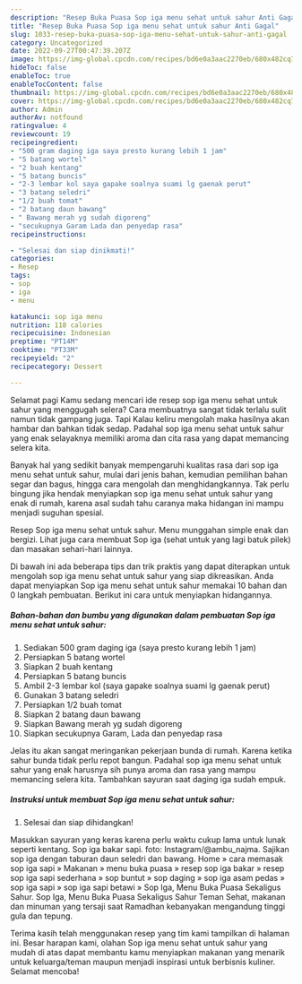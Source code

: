```yaml
---
description: "Resep Buka Puasa Sop iga menu sehat untuk sahur Anti Gagal"
title: "Resep Buka Puasa Sop iga menu sehat untuk sahur Anti Gagal"
slug: 1033-resep-buka-puasa-sop-iga-menu-sehat-untuk-sahur-anti-gagal
category: Uncategorized
date: 2022-09-27T00:47:39.207Z
image: https://img-global.cpcdn.com/recipes/bd6e0a3aac2270eb/680x482cq70/sop-iga-menu-sehat-untuk-sahur-foto-resep-utama.jpg
hideToc: false
enableToc: true
enableTocContent: false
thumbnail: https://img-global.cpcdn.com/recipes/bd6e0a3aac2270eb/680x482cq70/sop-iga-menu-sehat-untuk-sahur-foto-resep-utama.jpg
cover: https://img-global.cpcdn.com/recipes/bd6e0a3aac2270eb/680x482cq70/sop-iga-menu-sehat-untuk-sahur-foto-resep-utama.jpg
author: Admin
authorAv: notfound
ratingvalue: 4
reviewcount: 19
recipeingredient:
- "500 gram daging iga saya presto kurang lebih 1 jam"
- "5 batang wortel"
- "2 buah kentang"
- "5 batang buncis"
- "2-3 lembar kol saya gapake soalnya suami lg gaenak perut"
- "3 batang seledri"
- "1/2 buah tomat"
- "2 batang daun bawang"
- " Bawang merah yg sudah digoreng"
- "secukupnya Garam Lada dan penyedap rasa"
recipeinstructions:

- "Selesai dan siap dinikmati!"
categories:
- Resep
tags:
- sop
- iga
- menu

katakunci: sop iga menu 
nutrition: 118 calories
recipecuisine: Indonesian
preptime: "PT14M"
cooktime: "PT33M"
recipeyield: "2"
recipecategory: Dessert

---
```



Selamat pagi Kamu sedang mencari ide resep sop iga menu sehat untuk sahur yang menggugah selera? Cara membuatnya sangat tidak terlalu sulit namun tidak gampang juga. Tapi Kalau keliru mengolah maka hasilnya akan hambar dan bahkan tidak sedap. Padahal sop iga menu sehat untuk sahur yang enak selayaknya memiliki aroma dan cita rasa yang dapat memancing selera kita.


Banyak hal yang sedikit banyak mempengaruhi kualitas rasa dari sop iga menu sehat untuk sahur, mulai dari jenis bahan, kemudian pemilihan bahan segar dan bagus, hingga cara mengolah dan menghidangkannya. Tak perlu bingung jika hendak menyiapkan sop iga menu sehat untuk sahur yang enak di rumah, karena asal sudah tahu caranya maka hidangan ini mampu menjadi suguhan spesial.

Resep Sop iga menu sehat untuk sahur. Menu munggahan simple enak dan bergizi. Lihat juga cara membuat Sop iga (sehat untuk yang lagi batuk pilek) dan masakan sehari-hari lainnya.


Di bawah ini ada beberapa tips dan trik praktis yang dapat diterapkan untuk mengolah sop iga menu sehat untuk sahur yang siap dikreasikan. Anda dapat menyiapkan Sop iga menu sehat untuk sahur memakai 10 bahan dan 0 langkah pembuatan. Berikut ini cara untuk menyiapkan hidangannya.

<!--inarticleads1-->

##### Bahan-bahan dan bumbu yang digunakan dalam pembuatan Sop iga menu sehat untuk sahur:

1. Sediakan 500 gram daging iga (saya presto kurang lebih 1 jam)
1. Persiapkan 5 batang wortel
1. Siapkan 2 buah kentang
1. Persiapkan 5 batang buncis
1. Ambil 2-3 lembar kol (saya gapake soalnya suami lg gaenak perut)
1. Gunakan 3 batang seledri
1. Persiapkan 1/2 buah tomat
1. Siapkan 2 batang daun bawang
1. Siapkan  Bawang merah yg sudah digoreng
1. Siapkan secukupnya Garam, Lada dan penyedap rasa


Jelas itu akan sangat meringankan pekerjaan bunda di rumah. Karena ketika sahur bunda tidak perlu repot bangun. Padahal sop iga menu sehat untuk sahur yang enak harusnya sih punya aroma dan rasa yang mampu memancing selera kita. Tambahkan sayuran saat daging iga sudah empuk. 

<!--inarticleads2-->

##### Instruksi untuk membuat Sop iga menu sehat untuk sahur:


1. Selesai dan siap dihidangkan!

Masukkan sayuran yang keras karena perlu waktu cukup lama untuk lunak seperti kentang. Sop iga bakar sapi. foto: Instagram/@ambu_najma. Sajikan sop iga dengan taburan daun seledri dan bawang. Home » cara memasak sop iga sapi » Makanan » menu buka puasa » resep sop iga bakar » resep sop iga sapi sederhana » sop buntut » sop daging » sop iga asam pedas » sop iga sapi » sop iga sapi betawi » Sop Iga, Menu Buka Puasa Sekaligus Sahur. Sop Iga, Menu Buka Puasa Sekaligus Sahur Teman Sehat, makanan dan minuman yang tersaji saat Ramadhan kebanyakan mengandung tinggi gula dan tepung. 

Terima kasih telah menggunakan resep yang tim kami tampilkan di halaman ini. Besar harapan kami, olahan Sop iga menu sehat untuk sahur yang mudah di atas dapat membantu kamu menyiapkan makanan yang menarik untuk keluarga/teman maupun menjadi inspirasi untuk berbisnis kuliner. Selamat mencoba!
